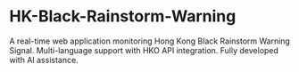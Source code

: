 # HK-Black-Rainstorm-Warning
A real-time web application monitoring Hong Kong Black Rainstorm Warning Signal. Multi-language support with HKO API integration. Fully developed with AI assistance.
